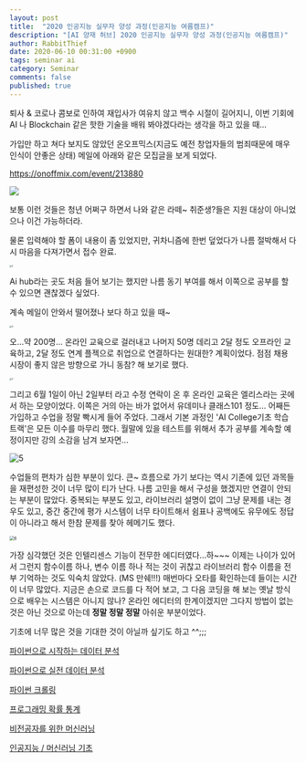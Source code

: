 ```yaml
---
layout: post
title:  "2020 인공지능 실무자 양성 과정(인공지능 여름캠프)"
description: "[AI 양재 허브] 2020 인공지능 실무자 양성 과정(인공지능 여름캠프)"
author: RabbitThief
date: 2020-06-10 00:31:00 +0900
tags: seminar ai 
category: Seminar
comments: false
published: true
---
```




퇴사 & 코로나 콤보로 인하여 재입사가 여유치 않고 백수 시절이 길어지니, 이번 기회에 AI 나 Blockchain 같은 핫한 기술을 배워 봐야겠다라는 생각을 하고 있을 때...

가입만 하고 쳐다 보지도 않았던 온오프믹스(지금도 예전 창업자들의 범죄때문에 매우 인식이 안좋은 상태) 메일에 아래와 같은 모집글을 보게 되었다.

https://onoffmix.com/event/213880

![](/rabbitthief37.github.io/assets/article_images/2020-06-10/1.png)



보통 이런 것들은 청년 어쩌구 하면서 나와 같은 라떼~ 취준생?들은 지원 대상이 아니었으나 이건 가능하더라.

물론 입력해야 할 폼이 내용이 좀 있었지만, 귀차니즘에 한번 덮었다가 나름 절박해서 다시 마음을 다져가면서 접수 완료.

<img src="/rabbitthief37.github.io/assets/article_images/2020-06-10/2.jpg" alt="2" style="zoom:25%;" />

Ai hub라는 곳도 처음 들어 보기는 했지만 나름 동기 부여를 해서 이쪽으로 공부를 할 수 있으면 괜찮겠다 싶었다.

계속 메일이 안와서 떨어졌나 보다 하고 있을 때~

<img src="/rabbitthief37.github.io/assets/article_images/2020-06-10/4.png" alt="4" style="zoom:25%;" />

오...약 200명... 온라인 교육으로 걸러내고 나머지 50명 데리고 2달 정도 오프라인 교육하고, 2달 정도 연계 플젝으로 취업으로 연결하다는 원대한? 계획이었다.  점점 채용 시장이 좋지 않은 방향으로 가니 동참? 해 보기로 했다.



<img src="/rabbitthief37.github.io/assets/article_images/2020-06-10/3.png" alt="3" style="zoom:25%;" />

그리고 6월 1일이 아닌 2일부터 라고 수정 연락이 온 후 온라인 교육은 엘리스라는 곳에서 하는 모양이었다.  이쪽은 거의 아는 바가 없어서 유데미나 클래스101 정도... 어째든 가입하고 수업을 정말 빡시게 들어 주었다. 그래서 기본 과정인 'AI College기초 학습 트랙'은 모든 이수를 마무리 했다.  월말에 있을 테스트를 위해서 추가 공부를 계속할 예정이지만 강의 소감을 남겨 보자면...

![5](/rabbitthief37.github.io/assets/article_images/2020-06-10/5.png)

수업들의 편차가 심한 부분이 있다.  큰~ 흐름으로 가기 보다는 역시 기존에 있던 과목들을 재편성한 것이 너무 많이 티가 난다.  나름 고민을 해서 구성을 했겠지만 연결이 안되는 부분이 많았다.  중복되는 부분도 있고, 라이브러리 설명이 없이 그냥 문제를 내는 경우도 있고, 중간 중간에 평가 시스템이 너무 타이트해서 쉼표나 공백에도 유무에도 정답이 아니라고 해서 한참 문제를 찾아 헤메기도 했다. 

<img src="/rabbitthief37.github.io/assets/article_images/2020-06-10/6.png" alt="6" style="zoom:50%;" />

가장 심각했던 것은 인텔리센스 기능이 전무한 에디터였다...하~~~ 이제는 나이가 있어서 그런지 함수이름 하나, 변수 이름 하나 적는 것이 귀찮고 라이브러리 함수 이름을 전부 기억하는 것도 익숙치 않았다. (MS 만쉐!!!)  매번마다 오타를 확인하는데 들이는 시간이 너무 많았다.  지금은 손으로 코드를 다 적어 보고, 그 다음 코딩을 해 보는 옛날 방식으로 배우는 시스템은 아니지 않나?  온라인 에디터의 한계이겠지만 그다지 방법이 없는 것은 아닌 것으로 아는데 **정말 정말 정말** 아쉬운 부분이었다.

기초에 너무 많은 것을 기대한 것이 아닐까 싶기도 하고 ^^;;;

[파이썬으로 시작하는 데이터 분석](https://rabbitthief37.github.io/assets/article_images/2020-06-10/elice_03_파이썬으로시작하는데이터분석.pdf)

[파이썬으로 실전 데이터 분석](https://rabbitthief37.github.io/assets/article_images/2020-06-10/elice_04_파이썬실전데이터분석.pdf)

[파이썬 크롤링](https://rabbitthief37.github.io/assets/article_images/2020-06-10/elice_05_파이썬크롤링.pdf)

[프로그래밍 확률 통계](https://rabbitthief37.github.io/assets/article_images/2020-06-10/elice_06_파이썬으로배우는기초통계.pdf)

[비전공자를 위한 머신러닝](https://rabbitthief37.github.io/assets/article_images/2020-06-10/elice_07_비전공자를위한머신러닝.pdf)

[인공지능 / 머신러닝 기초](https://rabbitthief37.github.io/assets/article_images/2020-06-10/elice_08_인공지능머신러닝기초.pdf)

